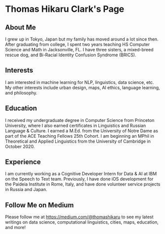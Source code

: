 # Thomas Hikaru Clark's Page

## About Me
I grew up in Tokyo, Japan but my family has moved around a lot since then. After graduating from college, I spent two years teaching HS Computer Science and Math in Jacksonville, FL. I have three sisters, a mixed-breed rescue dog, and Bi-Racial Identity Confusion Syndrome (BRICS). 

## Interests
I am interested in machine learning for NLP, linguistics, data science, etc. My other interests include urban design, maps, AI ethics, language learning, and philosophy. 

## Education
I received my undergraduate degree in Computer Science from Princeton University, where I also earned certificates in Linguistics and Russian Language & Culture. 
I earned a M.Ed. from the University of Notre Dame as part of the ACE Teaching Fellows 25th Cohort. I am beginning an MPhil in Theoretical and Applied Linguistics from the University of Cambridge in October 2020. 

## Experience
I am currently working as a Cognitive Developer Intern for Data & AI at IBM on the Speech to Text team. Previously, I have done iOS development for the Paideia Institute in Rome, Italy, and have done volunteer service projects in Russia and Japan. 

## Follow Me on Medium
Please follow me at https://medium.com/@thomashikaru to see my latest writings on data science, computational linguistics, cities, maps, education, and more! 
